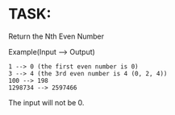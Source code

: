# TASK:
Return the Nth Even Number

Example(Input --> Output)
```
1 --> 0 (the first even number is 0)
3 --> 4 (the 3rd even number is 4 (0, 2, 4))
100 --> 198
1298734 --> 2597466
```
The input will not be 0.